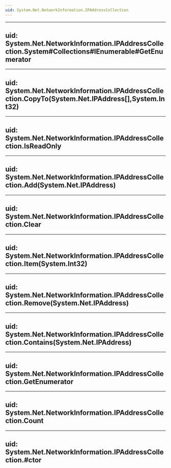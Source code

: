 ```yaml
---
uid: System.Net.NetworkInformation.IPAddressCollection
---
```


---
uid: System.Net.NetworkInformation.IPAddressCollection.System#Collections#IEnumerable#GetEnumerator
---

---
uid: System.Net.NetworkInformation.IPAddressCollection.CopyTo(System.Net.IPAddress[],System.Int32)
---

---
uid: System.Net.NetworkInformation.IPAddressCollection.IsReadOnly
---

---
uid: System.Net.NetworkInformation.IPAddressCollection.Add(System.Net.IPAddress)
---

---
uid: System.Net.NetworkInformation.IPAddressCollection.Clear
---

---
uid: System.Net.NetworkInformation.IPAddressCollection.Item(System.Int32)
---

---
uid: System.Net.NetworkInformation.IPAddressCollection.Remove(System.Net.IPAddress)
---

---
uid: System.Net.NetworkInformation.IPAddressCollection.Contains(System.Net.IPAddress)
---

---
uid: System.Net.NetworkInformation.IPAddressCollection.GetEnumerator
---

---
uid: System.Net.NetworkInformation.IPAddressCollection.Count
---

---
uid: System.Net.NetworkInformation.IPAddressCollection.#ctor
---
